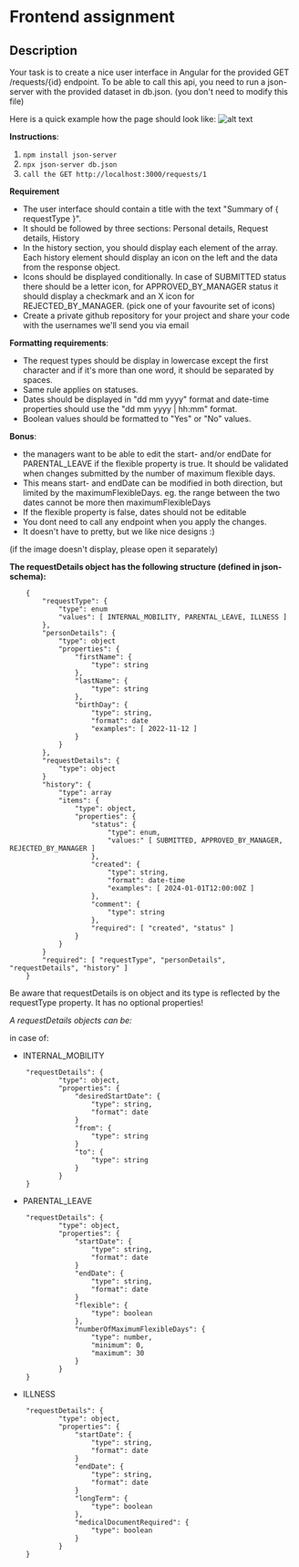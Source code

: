 # Frontend assignment

## Description

Your task is to create a nice user interface in Angular for the provided GET /requests/{id} endpoint.
To be able to call this api, you need to run a json-server with the provided dataset in db.json. (you don't need to modify this file)

Here is a quick example how the page should look like:
![alt text](image.png)

**Instructions**:
1. ``` npm install json-server ```
2. ``` npx json-server db.json ```
3. ``` call the GET http://localhost:3000/requests/1 ```

**Requirement**
- The user interface should contain a title with the text "Summary of { requestType }". 
- It should be followed by three sections: Personal details, Request details, History
- In the history section, you should display each element of the array. Each history element should display an icon on the left and the data from the response object.
- Icons should be displayed conditionally. In case of SUBMITTED status there should be a letter icon, for APPROVED_BY_MANAGER status it should display a checkmark and an X icon for REJECTED_BY_MANAGER. (pick one of your favourite set of icons)
- Create a private github repository for your project and share your code with the usernames we'll send you via email

**Formatting requirements**:
- The request types should be display in lowercase except the first character and if it's more than one word, it should be separated by spaces. 
- Same rule applies on statuses.
- Dates should be displayed in "dd mm yyyy" format and date-time properties should use the "dd mm yyyy | hh:mm" format.
- Boolean values should be formatted to "Yes" or "No" values.

**Bonus**:
- the managers want to be able to edit the start- and/or endDate for PARENTAL_LEAVE if the flexible property is true. It should be validated when changes submitted by the number of maximum flexible days.
- This means start- and endDate can be modified in both direction, but limited by the maximumFlexibleDays. eg. the range between the two dates cannot be more then maximumFlexibleDays
- If the flexible property is false, dates should not be editable
- You dont need to call any endpoint when you apply the changes.
- It doesn't have to pretty, but we like nice designs :)

(if the image doesn't display, please open it separately)

**The requestDetails object has the following structure (defined in json-schema):**

```
    {
        "requestType": {
            "type": enum
            "values": [ INTERNAL_MOBILITY, PARENTAL_LEAVE, ILLNESS ]
        },
        "personDetails": {
            "type": object
            "properties": {
                "firstName": {
                    "type": string
                },
                "lastName": {
                    "type": string
                },
                "birthDay": {
                    "type": string,
                    "format": date
                    "examples": [ 2022-11-12 ]
                }
            }
        },
        "requestDetails": {
            "type": object
        }
        "history": {
            "type": array
            "items": {
                "type": object,
                "properties": {
                    "status": {
                        "type": enum,
                        "values:" [ SUBMITTED, APPROVED_BY_MANAGER, REJECTED_BY_MANAGER ]
                    },
                    "created": {
                        "type": string,
                        "format": date-time
                        "examples": [ 2024-01-01T12:00:00Z ]
                    },
                    "comment": {
                        "type": string
                    },
                    "required": [ "created", "status" ]
                }
            }
        }
        "required": [ "requestType", "personDetails", "requestDetails", "history" ]
    }
```

Be aware that requestDetails is on object and its type is reflected by the requestType property. It has no optional properties!

*A requestDetails objects can be:*

in case of:

- INTERNAL_MOBILITY
```
    "requestDetails": {
            "type": object,
            "properties": {
                "desiredStartDate": {
                    "type": string,
                    "format": date
                }
                "from": {
                    "type": string
                }
                "to": {
                    "type": string
                }
            }
    }
```

- PARENTAL_LEAVE
```
    "requestDetails": {
            "type": object,
            "properties": {
                "startDate": {
                    "type": string,
                    "format": date
                }
                "endDate": {
                    "type": string,
                    "format": date
                }
                "flexible": {
                    "type": boolean
                },
                "numberOfMaximumFlexibleDays": {
                    "type": number,
                    "minimum": 0,
                    "maximum": 30
                }
            }
    }
```

- ILLNESS
```
    "requestDetails": {
            "type": object,
            "properties": {
                "startDate": {
                    "type": string,
                    "format": date
                }
                "endDate": {
                    "type": string,
                    "format": date
                }
                "longTerm": {
                    "type": boolean
                },
                "medicalDocumentRequired": {
                    "type": boolean
                }
            }
    }
```


